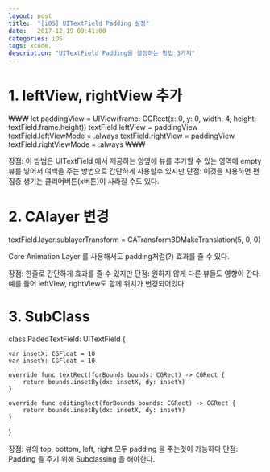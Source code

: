 ```yaml
---
layout: post
title:  "[iOS] UITextField Padding 설정"
date:   2017-12-19 09:41:00
categories: iOS
tags: xcode, 
description: "UITextField Padding을 설정하는 방법 3가지"
---
```


# 1. leftView, rightView 추가

₩₩₩
let paddingView = UIView(frame: CGRect(x: 0, y: 0, width: 4, height: textField.frame.height))
textField.leftView = paddingView
textField.leftViewMode = .always
textField.rightView = paddingView
textField.rightViewMode = .always
₩₩₩

장점: 이 방법은 UITextField 에서 제공하는 양옆에 뷰를 추가할 수 있는 영역에 empty뷰를 넣어서 여백을 주는 방법으로 간단하게 사용할수 있지만
단점: 이것을 사용하면 편집중 생기는 클리어버튼(x버튼)이 사라질 수도 있다.

# 2. CAlayer 변경

textField.layer.sublayerTransform = CATransform3DMakeTranslation(5, 0, 0)

Core Animation Layer 를 사용해서도 padding처럼(?) 효과를 줄 수 있다.

장점: 한줄로 간단하게 효과를 줄 수 있지만
단점: 원하지 않게 다른 뷰들도 영향이 간다. 예를 들어 leftVIew, rightView도 함께 위치가 변경되어있다

# 3. SubClass

class PadedTextField: UITextField {
    
    var insetX: CGFloat = 10
    var insetY: CGFloat = 10
    
    override func textRect(forBounds bounds: CGRect) -> CGRect {
        return bounds.insetBy(dx: insetX, dy: insetY)
    }
    
    override func editingRect(forBounds bounds: CGRect) -> CGRect {
        return bounds.insetBy(dx: insetX, dy: insetY)
    }
    
}

장점: 뷰의 top, bottom, left, right 모두 padding 을 주는것이 가능하다
단점: Padding 을 주기 위해 Subclassing 을 해야한다.